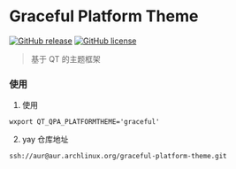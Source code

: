 # Graceful Platform Theme
[![GitHub release](https://img.shields.io/github/release/graceful-linux/graceful-platform-theme.svg)](https://github.com/graceful-linux/graceful-platform-theme/releases)
[![GitHub license](https://img.shields.io/github/license/graceful-linux/graceful-platform-theme.svg)](https://github.com/graceful-linux/graceful-platform-theme/blob/graceful-platform-theme/LICENSE)

> 基于 QT 的主题框架

### 使用

1. 使用

```
wxport QT_QPA_PLATFORMTHEME='graceful'
```

2. yay 仓库地址 

```
ssh://aur@aur.archlinux.org/graceful-platform-theme.git
```

